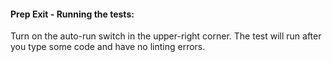 #### Prep Exit - Running the tests:
Turn on the auto-run switch in the upper-right corner. The test will run after you type some code and have no linting errors.